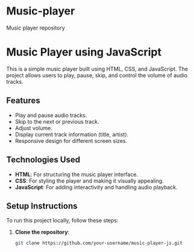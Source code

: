 # Music-player
Music player repository
# Music Player using JavaScript

This is a simple music player built using HTML, CSS, and JavaScript. The project allows users to play, pause, skip, and control the volume of audio tracks.

## Features

- Play and pause audio tracks.
- Skip to the next or previous track.
- Adjust volume.
- Display current track information (title, artist).
- Responsive design for different screen sizes.

## Technologies Used

- **HTML**: For structuring the music player interface.
- **CSS**: For styling the player and making it visually appealing.
- **JavaScript**: For adding interactivity and handling audio playback.

## Setup Instructions

To run this project locally, follow these steps:

1. **Clone the repository**:
   ```bash
   git clone https://github.com/your-username/music-player-js.git
